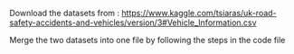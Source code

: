 Download the datasets from :
https://www.kaggle.com/tsiaras/uk-road-safety-accidents-and-vehicles/version/3#Vehicle_Information.csv

Merge the two datasets into one file by following the steps in the code file
